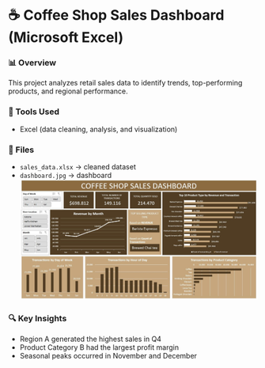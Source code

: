 # ☕️ Coffee Shop Sales Dashboard (Microsoft Excel)

### 📊 Overview
This project analyzes retail sales data to identify trends, top-performing products, and regional performance.

### 🧰 Tools Used
- Excel (data cleaning, analysis, and visualization)

### 📎 Files
- `sales_data.xlsx` → cleaned dataset  
- `dashboard.jpg` → dashboard
 ![Dashboard Preview](dashboard.jpg)

### 🔍 Key Insights
- Region A generated the highest sales in Q4  
- Product Category B had the largest profit margin  
- Seasonal peaks occurred in November and December



